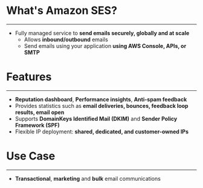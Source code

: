 # What's Amazon SES?
---

* Fully managed service to **send emails securely, globally and at scale**
	* Allows **inbound/outbound** emails
	* Send emails using your application **using AWS Console, APIs, or SMTP**

# Features
---

* **Reputation dashboard**, **Performance insights**, **Anti-spam feedback**
* Provides statistics such as **email deliveries, bounces, feedback loop results, email open**
* Supports **DomainKeys Identified Mail (DKIM)** and **Sender Policy Framework (SPF)**
* Flexible IP deployment: **shared, dedicated, and customer-owned IPs**

# Use Case
---

* **Transactional**, **marketing** and **bulk** email communications